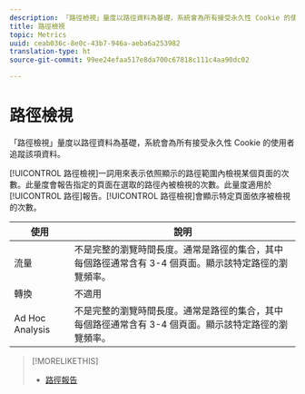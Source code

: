 ```yaml
---
description: 「路徑檢視」量度以路徑資料為基礎，系統會為所有接受永久性 Cookie 的使用者追蹤該項資料。
title: 路徑檢視
topic: Metrics
uuid: ceab036c-8e0c-43b7-946a-aeba6a253982
translation-type: ht
source-git-commit: 99ee24efaa517e8da700c67818c111c4aa90dc02

---
```



# 路徑檢視

「路徑檢視」量度以路徑資料為基礎，系統會為所有接受永久性 Cookie 的使用者追蹤該項資料。

[!UICONTROL 路徑檢視]一詞用來表示依照顯示的路徑範圍內檢視某個頁面的次數。此量度會報告指定的頁面在選取的路徑內被檢視的次數。此量度適用於[!UICONTROL 路徑]報告。[!UICONTROL 路徑檢視]會顯示特定頁面依序被檢視的次數。

| 使用 | 說明 |
|---|---|
| 流量 | 不是完整的瀏覽時間長度。通常是路徑的集合，其中每個路徑通常含有 3-4 個頁面。顯示該特定路徑的瀏覽頻率。 |
| 轉換 | 不適用 |
| Ad Hoc Analysis | 不是完整的瀏覽時間長度。通常是路徑的集合，其中每個路徑通常含有 3-4 個頁面。顯示該特定路徑的瀏覽頻率。 |

>[!MORELIKETHIS]
>
>* [路徑報告](/help/components/c-variables/dimensionslist/reports-paths.md)

